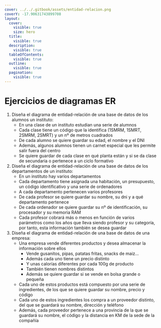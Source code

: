 ```yaml
---
cover: ../../.gitbook/assets/entidad-relacion.png
coverY: -17.90631743899708
layout:
  cover:
    visible: true
    size: hero
  title:
    visible: true
  description:
    visible: true
  tableOfContents:
    visible: true
  outline:
    visible: true
  pagination:
    visible: true
---
```


# Ejercicios de diagramas ER

1. Diseña el diagrama de entidad-relación de una base de datos de los alumnos un instituto:
   * En una clase de un instituto estudian una serie de alumnos
   * Cada clase tiene un código que la identifica (1SMRM, 1SMRT, 2SMRM, 2SMRT) y un nº de metros cuadrados
   * De cada alumno se quiere guardar su edad, el nombre y el DNI
   * Además, algunos alumnos tienen un carnet especial que les permite salir fuera del centro
   * Se quiere guardar de cada clase en qué planta están y si se da clase de secundaria o pertenece a un ciclo formativo
2. Diseña el diagrama de entidad-relación de una base de datos de los departamentos de un instituto:
   * En un instituto hay varios departamentos&#x20;
   * Cada departamento tiene asignada una habitación, un presupuesto, un código identificativo y una serie de ordenadores&#x20;
   * A cada departamento pertenecen varios profesores&#x20;
   * De cada profesor se quiere guardar su nombre, su dni y a qué departamento pertenece&#x20;
   * De cada ordenador se quiere guardar su nº de identificación, su procesador y su memoria RAM&#x20;
   * Cada profesor cobrará más o menos en función de varios parámetros como los años que lleva siendo profesor y su categoría, por tanto, esta información también se desea guardar
3. Diseña el diagrama de entidad-relación de una base de datos de una empresa:
   * Una empresa vende diferentes productos y desea almacenar la información sobre ellos
     * Vende gusanitos, pipas, patatas fritas, snacks de maiz…
     * Además cada uno tiene un precio distinto
     * Y unas calorías diferentes por cada 100g de producto
     * También tienen nombres distintos
     * Además se quiere guardar si se vende en bolsa grande o pequeña
   * Cada uno de estos productos está compuesto por una serie de ingredientes, de los que se quiere guardar su nombre, precio y código
   * Cada uno de estos ingredientes los compra a un proveedor distinto, del que se guardará su nombre, dirección y teléfono
   * Además, cada proveedor pertenece a una provincia de la que se guardará su nombre, el código y la distancia en KM de la sede de la compañía
